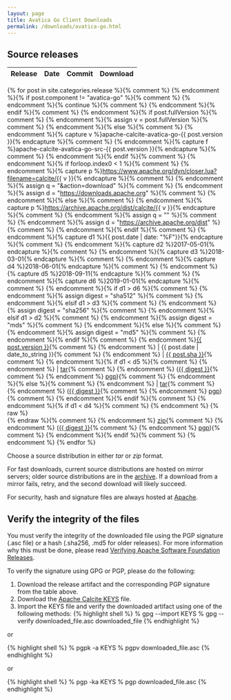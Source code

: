 ```yaml
---
layout: page
title: Avatica Go Client Downloads
permalink: /downloads/avatica-go.html
---
```


<!--
{% comment %}
Licensed to the Apache Software Foundation (ASF) under one or more
contributor license agreements.  See the NOTICE file distributed with
this work for additional information regarding copyright ownership.
The ASF licenses this file to you under the Apache License, Version 2.0
(the "License"); you may not use this file except in compliance with
the License.  You may obtain a copy of the License at

http://www.apache.org/licenses/LICENSE-2.0

Unless required by applicable law or agreed to in writing, software
distributed under the License is distributed on an "AS IS" BASIS,
WITHOUT WARRANTIES OR CONDITIONS OF ANY KIND, either express or implied.
See the License for the specific language governing permissions and
limitations under the License.
{% endcomment %}
-->

## Source releases

Release          | Date       | Commit   | Download
:--------------- | :--------- | :------- | :-------
{% for post in site.categories.release %}{% comment %}
{% endcomment %}{% if post.component != "avatica-go" %}{% comment %}
{% endcomment %}{% continue %}{% comment %}
{% endcomment %}{% endif %}{% comment %}
{% endcomment %}{% if post.fullVersion %}{% comment %}
{% endcomment %}{% assign v = post.fullVersion %}{% comment %}
{% endcomment %}{% else %}{% comment %}
{% endcomment %}{% capture v %}apache-calcite-avatica-go-{{ post.version }}{% endcapture %}{% comment %}
{% endcomment %}{% capture f %}apache-calcite-avatica-go-src-{{ post.version }}{% endcapture %}{% comment %}
{% endcomment %}{% endif %}{% comment %}
{% endcomment %}{% if forloop.index0 < 1 %}{% comment %}
{% endcomment %}{% capture p %}https://www.apache.org/dyn/closer.lua?filename=calcite/{{ v }}{% endcapture %}{% comment %}
{% endcomment %}{% assign q = "&action=download" %}{% comment %}
{% endcomment %}{% assign d = "https://downloads.apache.org" %}{% comment %}
{% endcomment %}{% else %}{% comment %}
{% endcomment %}{% capture p %}https://archive.apache.org/dist/calcite/{{ v }}{% endcapture %}{% comment %}
{% endcomment %}{% assign q = "" %}{% comment %}
{% endcomment %}{% assign d = "https://archive.apache.org/dist" %}{% comment %}
{% endcomment %}{% endif %}{% comment %}
{% endcomment %}{% capture d1 %}{{ post.date | date: "%F"}}{% endcapture %}{% comment %}
{% endcomment %}{% capture d2 %}2017-05-01{% endcapture %}{% comment %}
{% endcomment %}{% capture d3 %}2018-03-01{% endcapture %}{% comment %}
{% endcomment %}{% capture d4 %}2018-06-01{% endcapture %}{% comment %}
{% endcomment %}{% capture d5 %}2018-09-11{% endcapture %}{% comment %}
{% endcomment %}{% capture d6 %}2019-01-01{% endcapture %}{% comment %}
{% endcomment %}{% if d1 > d6 %}{% comment %}
{% endcomment %}{% assign digest = "sha512" %}{% comment %}
{% endcomment %}{% elsif d1 > d3 %}{% comment %}
{% endcomment %}{% assign digest = "sha256" %}{% comment %}
{% endcomment %}{% elsif d1 > d2 %}{% comment %}
{% endcomment %}{% assign digest = "mds" %}{% comment %}
{% endcomment %}{% else %}{% comment %}
{% endcomment %}{% assign digest = "md5" %}{% comment %}
{% endcomment %}{% endif %}{% comment %}
{% endcomment %}<a href="{{ site.baseurl }}/docs/go_history.html#{{ post.tag }}">{{ post.version }}</a>{% comment %}
{% endcomment %} | {{ post.date | date_to_string }}{% comment %}
{% endcomment %} | <a href="https://github.com/apache/calcite-avatica-go/commit/{{ post.sha }}">{{ post.sha }}</a>{% comment %}
{% endcomment %}{% if d1 < d5 %}{% comment %}
{% endcomment %} | <a href="{{ p }}/{{ f }}.tar.gz{{ q }}">tar</a>{% comment %}
{% endcomment %} (<a href="{{ d }}/calcite/{{ v }}/{{ f }}.tar.gz.{{ digest }}">{{ digest }}</a>{% comment %}
{% endcomment %} <a href="{{ d }}/calcite/{{ v }}/{{ f }}.tar.gz.asc">pgp</a>){% comment %}
{% endcomment %}{% else %}{% comment %}
{% endcomment %} | <a href="{{ p }}/{{ v }}-src.tar.gz{{ q }}">tar</a>{% comment %}
{% endcomment %} (<a href="{{ d }}/calcite/{{ v }}/{{ v }}-src.tar.gz.{{ digest }}">{{ digest }}</a>{% comment %}
{% endcomment %} <a href="{{ d }}/calcite/{{ v }}/{{ v }}-src.tar.gz.asc">pgp</a>){% comment %}
{% endcomment %}{% endif %}{% comment %}
{% endcomment %}{% if d1 < d4 %}{% comment %}
{% endcomment %} {% raw %}<br>{% endraw %}{% comment %}
{% endcomment %} <a href="{{ p }}/{{ f }}.zip{{ q }}">zip</a>{% comment %}
{% endcomment %} (<a href="{{ d }}/calcite/{{ v }}/{{ f }}.zip.{{ digest }}">{{ digest }}</a>{% comment %}
{% endcomment %} <a href="{{ d }}/calcite/{{ v }}/{{ f }}.zip.asc">pgp</a>){% comment %}
{% endcomment %}{% endif %}{% comment %}
{% endcomment %}
{% endfor %}

Choose a source distribution in either *tar* or *zip* format.

For fast downloads, current source distributions are hosted on mirror servers;
older source distributions are in the
[archive](https://archive.apache.org/dist/calcite/).
If a download from a mirror fails, retry, and the second download will likely
succeed.

For security, hash and signature files are always hosted at
[Apache](https://downloads.apache.org).

## Verify the integrity of the files

You must verify the integrity of the downloaded file using the PGP signature (.asc file) or a hash (.sha256, .md5 for older
releases). For more information why this must be done, please read [Verifying Apache Software Foundation Releases](https://www.apache.org/info/verification.html).

To verify the signature using GPG or PGP, please do the following:

1. Download the release artifact and the corresponding PGP signature from the table above.
2. Download the [Apache Calcite KEYS](https://downloads.apache.org/calcite/KEYS) file.
3. Import the KEYS file and verify the downloaded artifact using one of the following methods:
{% highlight shell %}
% gpg --import KEYS
% gpg --verify downloaded_file.asc downloaded_file
{% endhighlight %}

or

{% highlight shell %}
% pgpk -a KEYS
% pgpv downloaded_file.asc
{% endhighlight %}

or

{% highlight shell %}
% pgp -ka KEYS
% pgp downloaded_file.asc
{% endhighlight %}
